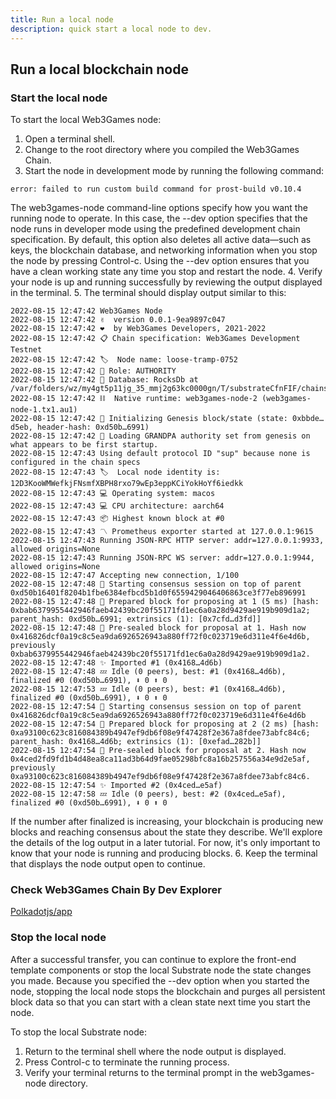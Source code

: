 ```yaml
---
title: Run a local node
description: quick start a local node to dev.
---
```

## Run a local blockchain node

### Start the local node
To start the local Web3Games node:

1. Open a terminal shell.
2. Change to the root directory where you compiled the Web3Games Chain.
3. Start the node in development mode by running the following command:
```shell
error: failed to run custom build command for prost-build v0.10.4
```
The web3games-node command-line options specify how you want the running node to operate. In this case, the --dev option specifies that the node runs in developer mode using the predefined development chain specification. By default, this option also deletes all active data—such as keys, the blockchain database, and networking information when you stop the node by pressing Control-c. Using the --dev option ensures that you have a clean working state any time you stop and restart the node.
4. Verify your node is up and running successfully by reviewing the output displayed in the terminal.
5. The terminal should display output similar to this:
```shell
2022-08-15 12:47:42 Web3Games Node    
2022-08-15 12:47:42 ✌️  version 0.0.1-9ea9897c047    
2022-08-15 12:47:42 ❤️  by Web3Games Developers, 2021-2022    
2022-08-15 12:47:42 📋 Chain specification: Web3Games Development Testnet    
2022-08-15 12:47:42 🏷  Node name: loose-tramp-0752    
2022-08-15 12:47:42 👤 Role: AUTHORITY    
2022-08-15 12:47:42 💾 Database: RocksDb at /var/folders/wz/my4gt5p11jg_35_mmj2g63kc0000gn/T/substrateCfnFIF/chains/web3games_dev/db/full    
2022-08-15 12:47:42 ⛓  Native runtime: web3games-node-2 (web3games-node-1.tx1.au1)    
2022-08-15 12:47:42 🔨 Initializing Genesis block/state (state: 0xbbde…d5eb, header-hash: 0xd50b…6991)    
2022-08-15 12:47:42 👴 Loading GRANDPA authority set from genesis on what appears to be first startup.    
2022-08-15 12:47:43 Using default protocol ID "sup" because none is configured in the chain specs    
2022-08-15 12:47:43 🏷  Local node identity is: 12D3KooWMWefkjFNsmfXBPH8rxo79wEp3eppKCiYokHoYf6iedkk    
2022-08-15 12:47:43 💻 Operating system: macos    
2022-08-15 12:47:43 💻 CPU architecture: aarch64    
2022-08-15 12:47:43 📦 Highest known block at #0    
2022-08-15 12:47:43 〽️ Prometheus exporter started at 127.0.0.1:9615    
2022-08-15 12:47:43 Running JSON-RPC HTTP server: addr=127.0.0.1:9933, allowed origins=None    
2022-08-15 12:47:43 Running JSON-RPC WS server: addr=127.0.0.1:9944, allowed origins=None    
2022-08-15 12:47:47 Accepting new connection, 1/100
2022-08-15 12:47:48 🙌 Starting consensus session on top of parent 0xd50b16401f8204b1fbe6384efbcd5b1d0f6559429046406863ce3f77eb896991    
2022-08-15 12:47:48 🎁 Prepared block for proposing at 1 (5 ms) [hash: 0xbab6379955442946faeb42439bc20f55171fd1ec6a0a28d9429ae919b909d1a2; parent_hash: 0xd50b…6991; extrinsics (1): [0x7cfd…d3fd]]    
2022-08-15 12:47:48 🔖 Pre-sealed block for proposal at 1. Hash now 0x416826dcf0a19c8c5ea9da6926526943a880ff72f0c023719e6d311e4f6e4d6b, previously 0xbab6379955442946faeb42439bc20f55171fd1ec6a0a28d9429ae919b909d1a2.    
2022-08-15 12:47:48 ✨ Imported #1 (0x4168…4d6b)    
2022-08-15 12:47:48 💤 Idle (0 peers), best: #1 (0x4168…4d6b), finalized #0 (0xd50b…6991), ⬇ 0 ⬆ 0    
2022-08-15 12:47:53 💤 Idle (0 peers), best: #1 (0x4168…4d6b), finalized #0 (0xd50b…6991), ⬇ 0 ⬆ 0    
2022-08-15 12:47:54 🙌 Starting consensus session on top of parent 0x416826dcf0a19c8c5ea9da6926526943a880ff72f0c023719e6d311e4f6e4d6b    
2022-08-15 12:47:54 🎁 Prepared block for proposing at 2 (2 ms) [hash: 0xa93100c623c816084389b4947ef9db6f08e9f47428f2e367a8fdee73abfc84c6; parent_hash: 0x4168…4d6b; extrinsics (1): [0xefad…282b]]    
2022-08-15 12:47:54 🔖 Pre-sealed block for proposal at 2. Hash now 0x4ced2fd9fd1b4d48ea8ca11ad3b64d9fae05298bfc8a16b257556a34e9d2e5af, previously 0xa93100c623c816084389b4947ef9db6f08e9f47428f2e367a8fdee73abfc84c6.    
2022-08-15 12:47:54 ✨ Imported #2 (0x4ced…e5af)    
2022-08-15 12:47:58 💤 Idle (0 peers), best: #2 (0x4ced…e5af), finalized #0 (0xd50b…6991), ⬇ 0 ⬆ 0
```
If the number after finalized is increasing, your blockchain is producing new blocks and reaching consensus about the state they describe.
We'll explore the details of the log output in a later tutorial. For now, it's only important to know that your node is running and producing blocks.
6. Keep the terminal that displays the node output open to continue.

### Check Web3Games Chain By Dev Explorer

[Polkadotjs/app](https://polkadot.js.org/apps/?rpc=ws%3A%2F%2F127.0.0.1%3A9944#/js)

### Stop the local node

After a successful transfer, you can continue to explore the front-end template components or stop the local Substrate node the state changes you made. Because you specified the --dev option when you started the node, stopping the local node stops the blockchain and purges all persistent block data so that you can start with a clean state next time you start the node.

To stop the local Substrate node:

1. Return to the terminal shell where the node output is displayed.
2. Press Control-c to terminate the running process.
3. Verify your terminal returns to the terminal prompt in the web3games-node directory.
